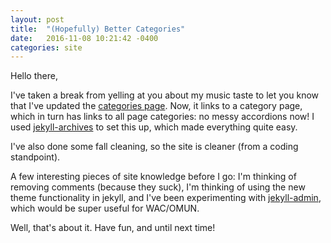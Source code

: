 ```yaml
---
layout: post
title:  "(Hopefully) Better Categories"
date:   2016-11-08 10:21:42 -0400
categories: site
---
```


Hello there,

I've taken a break from yelling at you about my music taste to let you know that I've updated the [categories page]({{site.baseurl}}/categories/). Now, it links to a category page, which in turn has links to all page categories: no messy accordions now! I used [jekyll-archives](https://github.com/jekyll/jekyll-archives/) to set this up, which made everything quite easy.

I've also done some fall cleaning, so the site is cleaner (from a coding standpoint).

A few interesting pieces of site knowledge before I go: I'm thinking of removing comments (because they suck), I'm thinking of using the new theme functionality in jekyll, and I've been experimenting with [jekyll-admin](https://github.com/jekyll/jekyll-admin/), which would be super useful for WAC/OMUN.

Well, that's about it. Have fun, and until next time!
